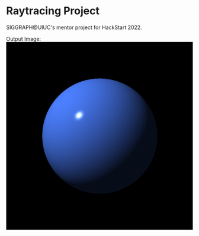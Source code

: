 # Raytracing Project
SIGGRAPH@UIUC's mentor project for HackStart 2022.

Output Image:
<img src = "./assets/sphere.png" style = "zoom: 75%">
